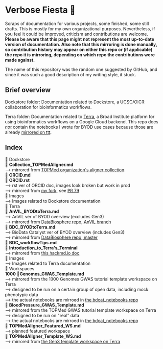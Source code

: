 # Verbose Fiesta 🥳
Scraps of documentation for various projects, some finished, some still drafts. This is mostly for my own organizational purposes. Nevertheless, if you feel it could be improved, criticism and contributions are welcome. **Please be aware that this page might not represent the most up-to-date version of documentation. Also note that this mirroring is done manually, so contribution history may appear on either this repo or (if applicable) the repo it is mirroring, depending on which repo the contributions were made against.**

The name of this repository was the random one suggested by GitHub, and since it was such a good description of my writing style, it stuck.

## Brief overview
Dockstore folder: Documentation related to [Dockstore](https://dockstore.org/), a UCSC/OICR collaboration for bioinformatics workflows. 

Terra folder: Documentation related to [Terra](https:/terra.bio/), a Broad Institute platform for using bioinformatics workflows on a Google Cloud backend. This repo does *not* contain the notebooks I wrote for BYOD use cases because those are already [mirrored on ttt](https://github.com/aofarrel/ttt).

## Index

📁 Dockstore  
‎ ‎ 📝 **Collection_TOPMedAligner.md**  
‏ ‎ ‎ ‎ ‏ ‏ ‏ ‏ ‎ ‎ ‎ ‏ ‏ ‏ --> mirrored from [TOPMed organization's aligner collection](https://dockstore.org/organizations/topmed/collections/alignmentt)  
‎ ‎ 📝 **ORCID.md**    
‎ ‎ 📝 **ORCID.rst**  
‏ ‎ ‎ ‎ ‏ ‏ ‏ ‏ ‎ ‎ ‎ ‏ ‏ ‏ --> rst ver of ORCID doc, images look broken but work in prod  
‏ ‎ ‎ ‎ ‏ ‏ ‏ ‏ ‎ ‎ ‎ ‏ ‏ ‏ --> mirrored from [my fork](https://github.com/aofarrel/dockstore-documentation/blob/develop/docs/end-user-topics/ORCID.rst), see [PR 79](https://github.com/dockstore/dockstore-documentation/pull/79)  
‎ ‎ 📁 Images  
‏ ‎ ‎ ‎ ‏ ‏ ‏ ‏ ‎ ‎ ‎ ‏ ‏ ‏ --> Images related to Dockstore documentation  
📁 Terra  
‎ ‎ ‎ 📝 **AnVIL_BYODtoTerra.md**  
‏ ‎ ‎ ‎ ‏ ‏ ‏ ‏ ‎ ‎ ‎ ‏ ‏ ‏ --> AnVIL ver of BYOD overview (excludes Gen3)  
‏ ‎ ‎ ‎ ‏ ‏ ‏ ‏ ‎ ‎ ‎ ‏ ‏ ‏ --> mirrored from [DataBiosphere repo, AnVIL branch](https://github.com/DataBiosphere/BYOD-to-Terra/blob/anvil/full_documentation.md)   
‎ ‎ ‎ 📝 **BDC_BYODtoTerra.md**  
‏ ‎ ‎ ‎ ‏ ‏ ‏ ‏ ‎ ‎ ‎ ‏ ‏ ‏ --> BioData Catalyst ver of BYOD overview (includes Gen3)  
‏ ‎ ‎ ‎ ‏ ‏ ‏ ‏ ‎ ‎ ‎ ‏ ‏ ‏ --> mirrored from [DataBiosphere repo, master](https://github.com/DataBiosphere/BYOD-to-Terra/blob/master/full_documentation.md)  
‎ ‎ ‎ 📝 **BDC_workflowTips.md**       
‎ ‎ ‎ 📝 **Introduction_to_Terra's_Terminal**  
‏ ‎ ‎ ‎ ‏ ‏ ‏ ‏ ‎ ‎ ‎ ‏ ‏ ‏ --> mirrored from [this hackmd.io doc](https://hackmd.io/@AshedPotatoes/rkEb7PTHL)  
‎ ‎ 📁 Images  
‏ ‎ ‎ ‎ ‏ ‏ ‏ ‏ ‎ ‎ ‎ ‏ ‏ ‏ --> Images related to Terra documentation  
‎ ‎ 📁 Workspaces       
‎ ‏ ‎ ‎ ‎ ‏ ‏ ‏📝 **1000Genomes_GWAS_Template.md**  
‎ ‏ ‎ ‎ ‎ ‏ ‏ ‏ ‏ ‎ ‎ ‎ ‏ ‏ ‏--> mirrored from the 1000 Genomes GWAS tutorial template workspace on Terra   
‎ ‏ ‎ ‎ ‎ ‏ ‏ ‏ ‏ ‎ ‎ ‎ ‏ ‏ ‏--> designed to be run on a certain group of open data, including mock phenotypic data  
‎ ‏ ‎ ‎ ‎ ‏ ‏ ‏ ‏ ‎ ‎ ‎ ‏ ‏ ‏--> the actual notebooks are mirroed in [the bdcat_notebooks repo](https://github.com/DataBiosphere/bdcat_notebooks/tree/master/notebooks)  
‎ ‏ ‎ ‎ ‎ ‏ ‏ ‏📝 **BloodPressure_GWAS_Template.md**  
‎ ‏ ‎ ‎ ‎ ‏ ‏ ‏ ‏ ‎ ‎ ‎ ‏ ‏ ‏--> mirrored from the TOPMed GWAS tutorial template workspace on Terra  
‎ ‏ ‎ ‎ ‎ ‏ ‏ ‏ ‏ ‎ ‎ ‎ ‏ ‏ ‏--> designed to be run on "real" data  
‎ ‏ ‎ ‎ ‎ ‏ ‏ ‏ ‏ ‎ ‎ ‎ ‏ ‏ ‏--> the actual notebooks are mirroed in [the bdcat_notebooks repo](https://github.com/DataBiosphere/bdcat_notebooks/tree/master/notebooks)  
‎ ‏ ‎ ‎ ‎ ‏ ‏ ‏📝 **TOPMedAligner_Featured_WS.md**  
‎ ‏ ‎ ‎ ‎ ‏ ‏ ‏ ‏ ‎ ‎ ‎ ‏ ‏ ‏--> planned featured workspace   
‎ ‏ ‎ ‎ ‎ ‏ ‏ ‏📝 **TOPMedAligner_Template_WS.md**  
‎ ‏ ‎ ‎ ‎ ‏ ‏ ‏ ‏ ‎ ‎ ‎ ‏ ‏ ‏--> mirrored from [the Gen3 template workspace on Terra](https://app.terra.bio/#workspaces/biodata-catalyst/TOPMed%20Aligner%20Gen3%20Data)  
